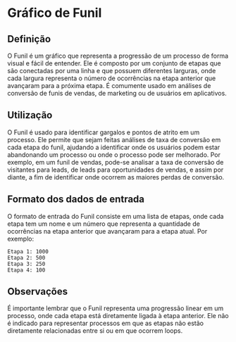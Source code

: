 # Gráfico de Funil

## Definição
O Funil é um gráfico que representa a progressão de um processo de forma visual 
e fácil de entender. Ele é composto por um conjunto de etapas que são conectadas 
por uma linha e que possuem diferentes larguras, onde cada largura representa o 
número de ocorrências na etapa anterior que avançaram para a próxima etapa. É 
comumente usado em análises de conversão de funis de vendas, de marketing ou de 
usuários em aplicativos.

## Utilização
O Funil é usado para identificar gargalos e pontos de atrito em um processo. 
Ele permite que sejam feitas análises de taxa de conversão em cada etapa do 
funil, ajudando a identificar onde os usuários podem estar abandonando um 
processo ou onde o processo pode ser melhorado. Por exemplo, em um funil de 
vendas, pode-se analisar a taxa de conversão de visitantes para leads, de leads 
para oportunidades de vendas, e assim por diante, a fim de identificar onde 
ocorrem as maiores perdas de conversão.

## Formato dos dados de entrada
O formato de entrada do Funil consiste em uma lista de etapas, onde cada etapa 
tem um nome e um número que representa a quantidade de ocorrências na etapa 
anterior que avançaram para a etapa atual. Por exemplo:

```
Etapa 1: 1000
Etapa 2: 500
Etapa 3: 250
Etapa 4: 100
```

## Observações
É importante lembrar que o Funil representa uma progressão linear em um processo, 
onde cada etapa está diretamente ligada à etapa anterior. Ele não é indicado 
para representar processos em que as etapas não estão diretamente relacionadas 
entre si ou em que ocorrem loops.
